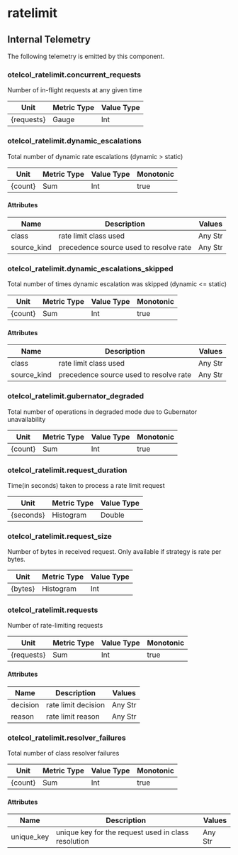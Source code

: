 [comment]: <> (Code generated by mdatagen. DO NOT EDIT.)

# ratelimit

## Internal Telemetry

The following telemetry is emitted by this component.

### otelcol_ratelimit.concurrent_requests

Number of in-flight requests at any given time

| Unit | Metric Type | Value Type |
| ---- | ----------- | ---------- |
| {requests} | Gauge | Int |

### otelcol_ratelimit.dynamic_escalations

Total number of dynamic rate escalations (dynamic > static)

| Unit | Metric Type | Value Type | Monotonic |
| ---- | ----------- | ---------- | --------- |
| {count} | Sum | Int | true |

#### Attributes

| Name | Description | Values |
| ---- | ----------- | ------ |
| class | rate limit class used | Any Str |
| source_kind | precedence source used to resolve rate | Any Str |

### otelcol_ratelimit.dynamic_escalations_skipped

Total number of times dynamic escalation was skipped (dynamic <= static)

| Unit | Metric Type | Value Type | Monotonic |
| ---- | ----------- | ---------- | --------- |
| {count} | Sum | Int | true |

#### Attributes

| Name | Description | Values |
| ---- | ----------- | ------ |
| class | rate limit class used | Any Str |
| source_kind | precedence source used to resolve rate | Any Str |

### otelcol_ratelimit.gubernator_degraded

Total number of operations in degraded mode due to Gubernator unavailability

| Unit | Metric Type | Value Type | Monotonic |
| ---- | ----------- | ---------- | --------- |
| {count} | Sum | Int | true |

### otelcol_ratelimit.request_duration

Time(in seconds) taken to process a rate limit request

| Unit | Metric Type | Value Type |
| ---- | ----------- | ---------- |
| {seconds} | Histogram | Double |

### otelcol_ratelimit.request_size

Number of bytes in received request. Only available if strategy is rate per bytes.

| Unit | Metric Type | Value Type |
| ---- | ----------- | ---------- |
| {bytes} | Histogram | Int |

### otelcol_ratelimit.requests

Number of rate-limiting requests

| Unit | Metric Type | Value Type | Monotonic |
| ---- | ----------- | ---------- | --------- |
| {requests} | Sum | Int | true |

#### Attributes

| Name | Description | Values |
| ---- | ----------- | ------ |
| decision | rate limit decision | Any Str |
| reason | rate limit reason | Any Str |

### otelcol_ratelimit.resolver_failures

Total number of class resolver failures

| Unit | Metric Type | Value Type | Monotonic |
| ---- | ----------- | ---------- | --------- |
| {count} | Sum | Int | true |

#### Attributes

| Name | Description | Values |
| ---- | ----------- | ------ |
| unique_key | unique key for the request used in class resolution | Any Str |
